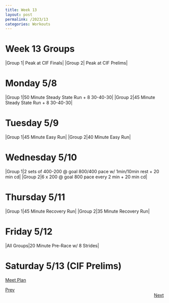 ```yaml
---
title: Week 13
layout: post
permalink: /2023/13
categories: Workouts
---
```



# Week 13 Groups

|Group 1| Peak at CIF Finals|
|Group 2| Peak at CIF Prelims|

# Monday 5/8

|Group 1|50 Minute Steady State Run + 8 30-40-30|
|Group 2|45 Minute Steady State Run + 8 30-40-30| 

# Tuesday 5/9

|Group 1|45 Minute Easy Run|
|Group 2|40 Minute Easy Run| 

# Wednesday 5/10 

|Group 1|2 sets of 400-200 @ goal 800/400 pace w/ 1min/10min rest + 20 min cd|
|Group 2|6 x 200 @ goal 800 pace every 2 min + 20 min cd|

# Thursday 5/11

|Group 1|45 Minute Recovery Run| 
|Group 2|35 Minute Recovery Run|

# Friday 5/12 

|All Groups|20 Minute Pre-Race w/ 8 Strides|

# Saturday 5/13 (CIF Prelims)

[Meet Plan]({{site.baseurl}}/2023/CIFP)

<div style="text-align: left"> <a href="{{site.baseurl}}/2023/12">Prev</a></div> 
<div style="text-align: right"> <a href="{{site.baseurl}}/2023/14">Next</a></div>